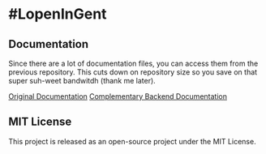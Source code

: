 # #LopenInGent 

## Documentation
Since there are a lot of documentation files, you can access them from the
previous repository. This cuts down on repository size so you save on that
super suh-weet bandwitdh (thank me later). 

[Original Documentation](https://github.com/simonneuville/runamic_client/tree/master/Deliverables)
[Complementary Backend
Documentation](https://github.com/simonneuville/runamic_server/tree/master/Server%20Documentation)

## MIT License
This project is released as an open-source project under the MIT License.
